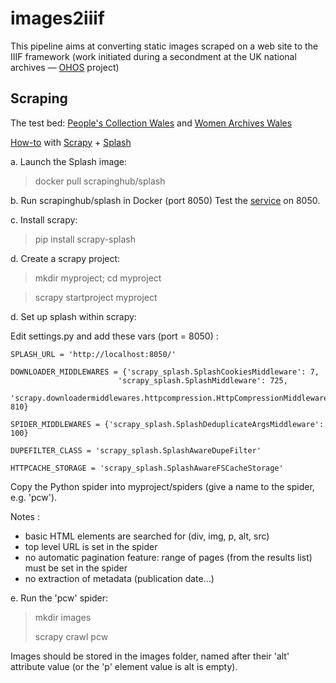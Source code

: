 # images2iiif
This pipeline aims at converting static images scraped on a web site to the IIIF framework
(work initiated during a secondment at the UK national archives — [OHOS](https://ohos.ac.uk/our-project/) project)


## Scraping

The test bed: [People's Collection Wales](https://www.peoplescollection.wales/discover/query/Women%20for%20life%20on%20earth)
and [Women Archives Wales](https://www.peoplescollection.wales/user/3062/author/3062/sort/date/page/1)

[How-to](https://blog.finxter.com/a-complete-guide-to-set-up-splash-and-scrape-images-from-a-dynamic-website/)
with [Scrapy](https://scrapy.org/) + [Splash](https://splash.readthedocs.io/en/stable/)


a. Launch the Splash image:

> docker pull scrapinghub/splash

b. Run scrapinghub/splash in Docker (port 8050)
Test the [service](http://localhost:8050/) on 8050.

c. Install scrapy:

> pip install scrapy-splash

d. Create a scrapy project:

> mkdir myproject; cd myproject

> scrapy startproject myproject

d. Set up splash within scrapy:

Edit settings.py and add these vars (port = 8050) :

```
SPLASH_URL = 'http://localhost:8050/'

DOWNLOADER_MIDDLEWARES = {'scrapy_splash.SplashCookiesMiddleware': 7,
                        'scrapy_splash.SplashMiddleware': 725,
                        'scrapy.downloadermiddlewares.httpcompression.HttpCompressionMiddleware': 810}

SPIDER_MIDDLEWARES = {'scrapy_splash.SplashDeduplicateArgsMiddleware': 100}

DUPEFILTER_CLASS = 'scrapy_splash.SplashAwareDupeFilter'

HTTPCACHE_STORAGE = 'scrapy_splash.SplashAwareFSCacheStorage'
```

Copy the Python spider into myproject/spiders (give a name to the spider, e.g. 'pcw').

Notes :

- basic HTML elements are searched for (div, img, p, alt, src)
- top level URL is set in the spider
- no automatic pagination feature: range of pages (from the results list) must be set in the spider
- no extraction of metadata (publication date...)

e. Run the 'pcw' spider:

> mkdir images
> 
> scrapy crawl pcw

Images should be stored in the images folder, named after their 'alt' attribute value (or the 'p' element value is alt is empty).
